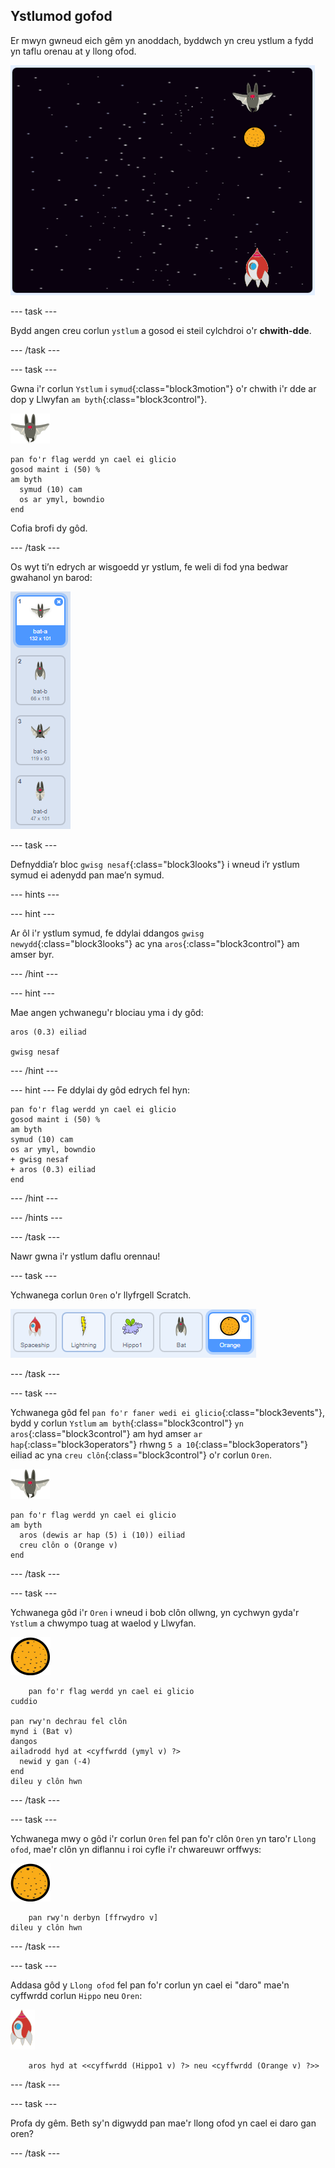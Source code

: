 ## Ystlumod gofod

Er mwyn gwneud eich gêm yn anoddach, byddwch yn creu ystlum a fydd yn taflu orenau at y llong ofod.

![ystlum yn taflu oren at y llong ofod](images/bat-oranges.png)

--- task ---

Bydd angen creu corlun `ystlum` a gosod ei steil cylchdroi o'r **chwith-dde**.

--- /task ---

--- task ---

Gwna i'r corlun `Ystlum` i `symud`{:class="block3motion"} o'r chwith i'r dde ar dop y Llwyfan `am byth`{:class="block3control"}.

![corlun ystlum](images/bat-sprite.png)

```blocks3
pan fo'r flag werdd yn cael ei glicio
gosod maint i (50) %
am byth 
  symud (10) cam
  os ar ymyl, bowndio
end
```

Cofia brofi dy gôd.

--- /task ---

Os wyt ti’n edrych ar wisgoedd yr ystlum, fe weli di fod yna bedwar gwahanol yn barod:

![sgrinlun](images/invaders-bat-costume.png)

--- task ---

Defnyddia’r bloc `gwisg nesaf`{:class="block3looks"} i wneud i’r ystlum symud ei adenydd pan mae’n symud.

--- hints ---


--- hint ---

Ar ôl i'r ystlum symud, fe ddylai ddangos `gwisg newydd`{:class="block3looks"} ac yna `aros`{:class="block3control"} am amser byr.

--- /hint ---

--- hint ---

Mae angen ychwanegu'r blociau yma i dy gôd:

```blocks3
aros (0.3) eiliad

gwisg nesaf
```

--- /hint ---

--- hint --- Fe ddylai dy gôd edrych fel hyn:

```blocks3
pan fo'r flag werdd yn cael ei glicio
gosod maint i (50) %
am byth 
symud (10) cam
os ar ymyl, bowndio
+ gwisg nesaf
+ aros (0.3) eiliad
end
```

--- /hint ---

--- /hints ---

--- /task ---

Nawr gwna i'r ystlum daflu orennau!

--- task ---

Ychwanega corlun `Oren` o'r llyfrgell Scratch.

![sgrinlun](images/invaders-orange.png)

--- /task ---

--- task ---

Ychwanega gôd fel `pan fo'r faner wedi ei glicio`{:class="block3events"}, bydd y corlun `Ystlum` `am byth`{:class="block3control"} `yn aros`{:class="block3control"} am hyd amser `ar hap`{:class="block3operators"} rhwng `5 a 10`{:class="block3operators"} eiliad ac yna `creu clôn`{:class="block3control"} o'r corlun `Oren`.

![corlun ystlum](images/bat-sprite.png)

```blocks3
pan fo'r flag werdd yn cael ei glicio
am byth 
  aros (dewis ar hap (5) i (10)) eiliad
  creu clôn o (Orange v)
end
```

--- /task ---

--- task ---

Ychwanega gôd i'r `Oren` i wneud i bob clôn ollwng, yn cychwyn gyda'r `Ystlum` a chwympo tuag at waelod y Llwyfan.

![corlun oren](images/orange-sprite.png)

```blocks3
    pan fo'r flag werdd yn cael ei glicio
cuddio

pan rwy'n dechrau fel clôn
mynd i (Bat v)
dangos
ailadrodd hyd at <cyffwrdd (ymyl v) ?> 
  newid y gan (-4)
end
dileu y clôn hwn
```

--- /task ---

--- task ---

Ychwanega mwy o gôd i'r corlun `Oren` fel pan fo'r clôn `Oren` yn taro'r `Llong ofod`, mae'r clôn yn diflannu i roi cyfle i'r chwareuwr orffwys:

![corlun oren](images/orange-sprite.png)

```blocks3
    pan rwy'n derbyn [ffrwydro v]
dileu y clôn hwn
```

--- /task ---

--- task ---

Addasa gôd y `Llong ofod` fel pan fo'r corlun yn cael ei "daro" mae'n cyffwrdd corlun `Hippo` neu `Oren`:

![corlun roced](images/rocket-sprite.png)

```blocks3
    aros hyd at <<cyffwrdd (Hippo1 v) ?> neu <cyffwrdd (Orange v) ?>>
```

--- /task ---

--- task ---

Profa dy gêm. Beth sy'n digwydd pan mae'r llong ofod yn cael ei daro gan oren?

--- /task ---